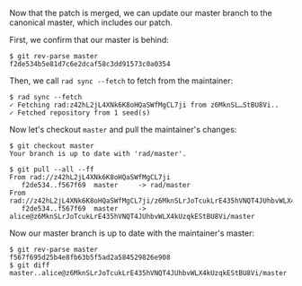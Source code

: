Now that the patch is merged, we can update our master branch to the canonical
master, which includes our patch.

First, we confirm that our master is behind:
```
$ git rev-parse master
f2de534b5e81d7c6e2dcaf58c3dd91573c0a0354
```

Then, we call `rad sync --fetch` to fetch from the maintainer:
```
$ rad sync --fetch
✓ Fetching rad:z42hL2jL4XNk6K8oHQaSWfMgCL7ji from z6MknSL…StBU8Vi..
✓ Fetched repository from 1 seed(s)
```

Now let's checkout `master` and pull the maintainer's changes:
```
$ git checkout master
Your branch is up to date with 'rad/master'.
```
``` (stderr) RAD_SOCKET=/dev/null
$ git pull --all --ff
From rad://z42hL2jL4XNk6K8oHQaSWfMgCL7ji
   f2de534..f567f69  master     -> rad/master
From rad://z42hL2jL4XNk6K8oHQaSWfMgCL7ji/z6MknSLrJoTcukLrE435hVNQT4JUhbvWLX4kUzqkEStBU8Vi
   f2de534..f567f69  master     -> alice@z6MknSLrJoTcukLrE435hVNQT4JUhbvWLX4kUzqkEStBU8Vi/master
```

Now our master branch is up to date with the maintainer's master:

```
$ git rev-parse master
f567f695d25b4e8fb63b5f5ad2a584529826e908
$ git diff master..alice@z6MknSLrJoTcukLrE435hVNQT4JUhbvWLX4kUzqkEStBU8Vi/master
```
